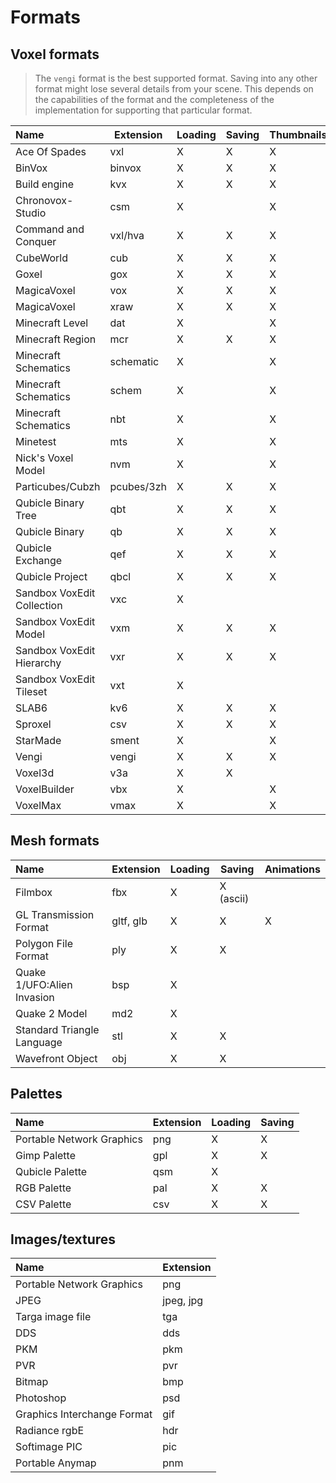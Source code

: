 # Formats

## Voxel formats

> The `vengi` format is the best supported format. Saving into any other format might lose several details from your scene. This depends on the capabilities of the format and the completeness of the implementation for supporting that particular format.

| Name                       | Extension   | Loading | Saving | Thumbnails | Palette | Animations | Spec                                                                     |
| :------------------------- | ----------- | ------- | ------ | ---------- | ------- | ---------- | ------------------------------------------------------------------------ |
| Ace Of Spades              | vxl         | X       | X      | X          | X       |            | [spec](https://silverspaceship.com/aosmap/aos_file_format.html)          |
| BinVox                     | binvox      | X       | X      | X          |         |            | [spec](https://www.patrickmin.com/binvox/binvox.html)                    |
| Build engine               | kvx         | X       | X      | X          | X       |            | [spec](https://github.com/vuolen/slab6-mirror/blob/master/slab6.txt)     |
| Chronovox-Studio           | csm         | X       |        | X          |         |            |                                                                          |
| Command and Conquer        | vxl/hva     | X       | X      | X          | X       | X          | [spec](http://xhp.xwis.net/documents/VXL_Format.txt)                     |
| CubeWorld                  | cub         | X       | X      | X          | X       |            |                                                                          |
| Goxel                      | gox         | X       | X      | X          | X       |            |                                                                          |
| MagicaVoxel                | vox         | X       | X      | X          | X       |            | [spec](https://github.com/ephtracy/voxel-model)                          |
| MagicaVoxel                | xraw        | X       | X      | X          | X       |            |                                                                          |
| Minecraft Level            | dat         | X       |        | X          | X       |            |                                                                          |
| Minecraft Region           | mcr         | X       | X      | X          | X       |            | [spec](https://minecraft.wiki/w/Region_file_format)                      |
| Minecraft Schematics       | schematic   | X       |        | X          | X       |            | [spec](https://minecraft.wiki/w/Schematic_file_format)                   |
| Minecraft Schematics       | schem       | X       |        | X          | X       |            | [spec](https://minecraft.wiki/w/Schematic_file_format)                   |
| Minecraft Schematics       | nbt         | X       |        | X          | X       |            | [spec](https://minecraft.wiki/w/Schematic_file_format)                   |
| Minetest                   | mts         | X       |        | X          | X       |            | [spec](https://dev.minetest.net/Minetest_Schematic_File_Format)          |
| Nick's Voxel Model         | nvm         | X       |        | X          |         |            |                                                                          |
| Particubes/Cubzh           | pcubes/3zh  | X       | X      | X          | X       |            | [spec](https://github.com/cubzh/cubzh/)                                  |
| Qubicle Binary Tree        | qbt         | X       | X      | X          | X       |            | [spec](https://getqubicle.com/qubicle/documentation/docs/file/qbt/)      |
| Qubicle Binary             | qb          | X       | X      | X          | X       |            | [spec](https://getqubicle.com/qubicle/documentation/docs/file/qb/)       |
| Qubicle Exchange           | qef         | X       | X      | X          |         |            | [spec](https://getqubicle.com/qubicle/documentation/docs/file/qef/)      |
| Qubicle Project            | qbcl        | X       | X      | X          | X       |            | [spec](https://gist.github.com/tostc/7f049207a2e5a7ccb714499702b5e2fd)   |
| Sandbox VoxEdit Collection | vxc         | X       |        |            |         |            |                                                                          |
| Sandbox VoxEdit Model      | vxm         | X       | X      | X          | X       |            |                                                                          |
| Sandbox VoxEdit Hierarchy  | vxr         | X       | X      | X          |         | X          |                                                                          |
| Sandbox VoxEdit Tileset    | vxt         | X       |        |            |         |            |                                                                          |
| SLAB6                      | kv6         | X       | X      | X          | X       |            | [spec](https://github.com/vuolen/slab6-mirror/blob/master/slab6.txt)     |
| Sproxel                    | csv         | X       | X      | X          | X       |            | [spec](https://github.com/emilk/sproxel/blob/master/ImportExport.cpp)    |
| StarMade                   | sment       | X       |        | X          | X       |            | [spec](https://starmadepedia.net/wiki/Blueprint_File_Formats)            |
| Vengi                      | vengi       | X       | X      | X          | X       | X          |                                                                          |
| Voxel3d                    | v3a         | X       | X      |            |         |            |                                                                          |
| VoxelBuilder               | vbx         | X       |        | X          | X       | X          |                                                                          |
| VoxelMax                   | vmax        | X       |        | X          | X       |            |                                                                          |

## Mesh formats

| Name                       | Extension | Loading | Saving    | Animations |
| :------------------------- | --------- | ------- | --------- | ---------- |
| Filmbox                    | fbx       | X       | X (ascii) |            |
| GL Transmission Format     | gltf, glb | X       | X         | X          |
| Polygon File Format        | ply       | X       | X         |            |
| Quake 1/UFO:Alien Invasion | bsp       | X       |           |            |
| Quake 2 Model              | md2       | X       |           |            |
| Standard Triangle Language | stl       | X       | X         |            |
| Wavefront Object           | obj       | X       | X         |            |

## Palettes

| Name                        | Extension | Loading | Saving |
| :-------------------------- | --------- | ------- | ------ |
| Portable Network Graphics   | png       | X       | X      |
| Gimp Palette                | gpl       | X       | X      |
| Qubicle Palette             | qsm       | X       |        |
| RGB Palette                 | pal       | X       | X      |
| CSV Palette                 | csv       | X       | X      |

## Images/textures

| Name                        | Extension |
| :-------------------------- | --------- |
| Portable Network Graphics   | png       |
| JPEG                        | jpeg, jpg |
| Targa image file            | tga       |
| DDS                         | dds       |
| PKM                         | pkm       |
| PVR                         | pvr       |
| Bitmap                      | bmp       |
| Photoshop                   | psd       |
| Graphics Interchange Format | gif       |
| Radiance rgbE               | hdr       |
| Softimage PIC               | pic       |
| Portable Anymap             | pnm       |
